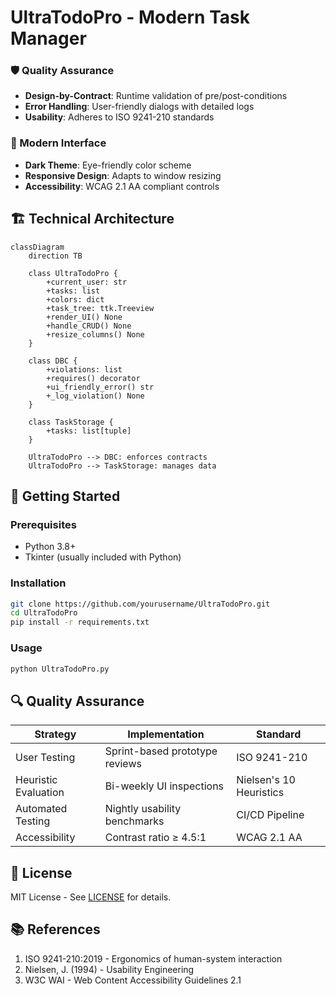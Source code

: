 
# UltraTodoPro - Modern Task Manager


### 🛡 Quality Assurance
- **Design-by-Contract**: Runtime validation of pre/post-conditions
- **Error Handling**: User-friendly dialogs with detailed logs
- **Usability**: Adheres to ISO 9241-210 standards

### 🎨 Modern Interface
- **Dark Theme**: Eye-friendly color scheme
- **Responsive Design**: Adapts to window resizing
- **Accessibility**: WCAG 2.1 AA compliant controls

## 🏗 Technical Architecture

```mermaid
classDiagram
    direction TB
    
    class UltraTodoPro {
        +current_user: str
        +tasks: list
        +colors: dict
        +task_tree: ttk.Treeview
        +render_UI() None
        +handle_CRUD() None
        +resize_columns() None
    }
    
    class DBC {
        +violations: list
        +requires() decorator
        +ui_friendly_error() str
        +_log_violation() None
    }
    
    class TaskStorage {
        +tasks: list[tuple]
    }
    
    UltraTodoPro --> DBC: enforces contracts
    UltraTodoPro --> TaskStorage: manages data
```

## 🚀 Getting Started

### Prerequisites
- Python 3.8+
- Tkinter (usually included with Python)

### Installation
```bash
git clone https://github.com/yourusername/UltraTodoPro.git
cd UltraTodoPro
pip install -r requirements.txt
```

### Usage
```bash
python UltraTodoPro.py
```

## 🔍 Quality Assurance

| Strategy | Implementation | Standard |
|----------|---------------|----------|
| User Testing | Sprint-based prototype reviews | ISO 9241-210 |
| Heuristic Evaluation | Bi-weekly UI inspections | Nielsen's 10 Heuristics |
| Automated Testing | Nightly usability benchmarks | CI/CD Pipeline |
| Accessibility | Contrast ratio ≥ 4.5:1 | WCAG 2.1 AA |

## 📜 License
MIT License - See [LICENSE](./LICENSE) for details.

## 📚 References
1. ISO 9241-210:2019 - Ergonomics of human-system interaction
2. Nielsen, J. (1994) - Usability Engineering
3. W3C WAI - Web Content Accessibility Guidelines 2.1
```
